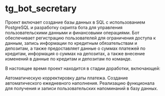 # tg_bot_secretary
Проект включает создание базы данных в SQL с использованием PostgreSQL и разработку скрипта бота для управления пользовательскими данными и финансовыми операциями. Бот обеспечивает регистрацию пользователей для ограничения доступа к данным, запись информации по кредитным обязательствам и депозитам, а также предоставляет данные о суммах платежей по кредитам, информация о суммах на депозитах, а также внесение изменений в данные по кредитам и депозитам по команде.

В настоящее время проект находится в стадии доработки, включающей:

Автоматическую корректировку даты платежа.
Создание автоматического ежедневного наполнения.
Реализацию функционала для получения и записи пользовательских напоминаний в базу данных.

